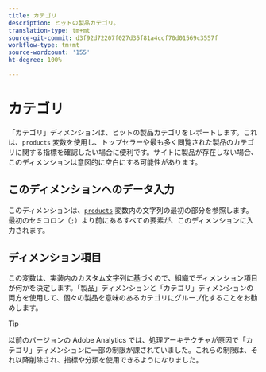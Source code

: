 ```yaml
---
title: カテゴリ
description: ヒットの製品カテゴリ。
translation-type: tm+mt
source-git-commit: d3f92d72207f027d35f81a4ccf70d01569c3557f
workflow-type: tm+mt
source-wordcount: '155'
ht-degree: 100%

---
```



# カテゴリ

「カテゴリ」ディメンションは、ヒットの製品カテゴリをレポートします。これは、`products` 変数を使用し、トップセラーや最も多く閲覧された製品のカテゴリに関する指標を確認したい場合に便利です。サイトに製品が存在しない場合、このディメンションは意図的に空白にする可能性があります。

## このディメンションへのデータ入力

このディメンションは、[`products`](/help/implement/vars/page-vars/products.md) 変数内の文字列の最初の部分を参照します。最初のセミコロン（`;`）より前にあるすべての要素が、このディメンションに入力されます。

## ディメンション項目

この変数は、実装内のカスタム文字列に基づくので、組織でディメンション項目が何かを決定します。「製品」ディメンションと「カテゴリ」ディメンションの両方を使用して、個々の製品を意味のあるカテゴリにグループ化することをお勧めします。

>[!TIP]
>
>以前のバージョンの Adobe Analytics では、処理アーキテクチャが原因で「カテゴリ」ディメンションに一部の制限が課されていました。これらの制限は、それ以降削除され、指標や分類を使用できるようになりました。
